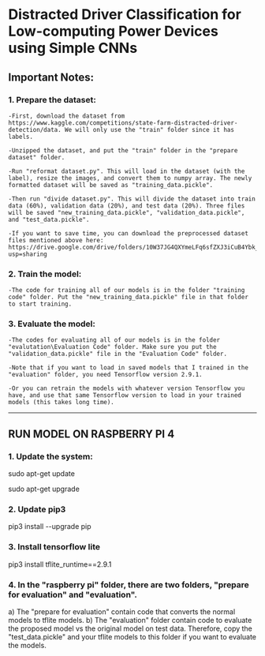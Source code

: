 # Distracted Driver Classification for Low-computing Power Devices using Simple CNNs

## Important Notes:


### 1. Prepare the dataset:

	-First, download the dataset from https://www.kaggle.com/competitions/state-farm-distracted-driver-detection/data. We will only use the "train" folder since it has labels.

	-Unzipped the dataset, and put the "train" folder in the "prepare dataset" folder.

	-Run "reformat dataset.py". This will load in the dataset (with the label), resize the images, and convert them to numpy array. The newly formatted dataset will be saved as "training_data.pickle".

	-Then run "divide dataset.py". This will divide the dataset into train data (60%), validation data (20%), and test data (20%). Three files will be saved "new_training_data.pickle", "validation_data.pickle", and "test_data.pickle".

	-If you want to save time, you can download the preprocessed dataset files mentioned above here: https://drive.google.com/drive/folders/10W37JG4QXYmeLFq6sfZXJ3iCuB4Ybk_o?usp=sharing


### 2. Train the model:

	-The code for training all of our models is in the folder "training code" folder. Put the "new_training_data.pickle" file in that folder to start training.

### 3. Evaluate the model:
	
	-The codes for evaluating all of our models is in the folder "evalutation\Evaluation Code" folder. Make sure you put the "validation_data.pickle" file in the "Evaluation Code" folder.

	-Note that if you want to load in saved models that I trained in the "evaluation" folder, you need Tensorflow version 2.9.1.

	-Or you can retrain the models with whatever version Tensorflow you have, and use that same Tensorflow version to load in your trained models (this takes long time).

----------------------------------------------------------------------------------------------------------------------------------

## RUN MODEL ON RASPBERRY PI 4

### 1. Update the system:
   
   sudo apt-get update
   
   sudo apt-get upgrade
   
### 2. Update pip3
   
   pip3 install --upgrade pip
   
### 3. Install tensorflow lite
   
   pip3 install tflite_runtime==2.9.1

### 4. In the "raspberry pi" folder, there are two folders, "prepare for evaluation" and "evaluation".
   a) The "prepare for evaluation" contain code that converts the normal models to tflite models.
   b) The "evaluation" folder contain code to evaluate the proposed model vs the original model on test data. Therefore, copy the "test_data.pickle" and your tflite models to this folder if you want to evaluate the models.
   
